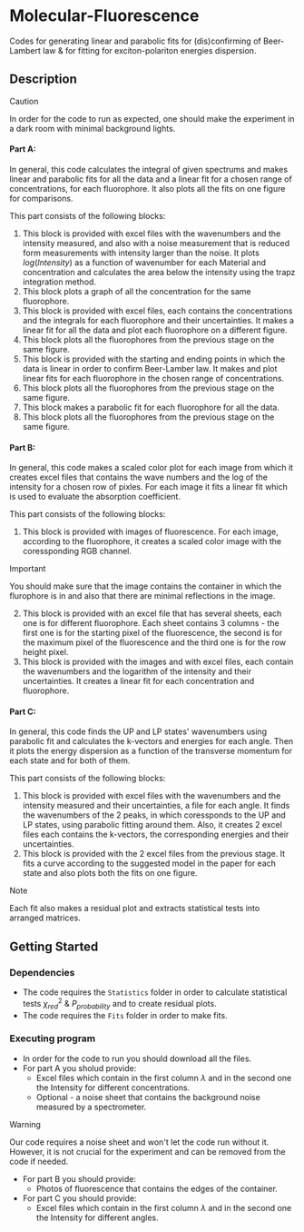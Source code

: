 # Molecular-Fluorescence

Codes for generating linear and parabolic fits for (dis)confirming of Beer-Lambert law & for fitting for exciton-polariton energies dispersion.

## Description

> [!CAUTION]
> In order for the code to run as expected, one should make the experiment in a dark room with minimal background lights.

#### Part A:
In general, this code calculates the integral of given spectrums and makes linear and parabolic fits for all the data and a linear fit for a chosen range of concentrations, for each fluorophore. It also plots all the fits on one figure for comparisons.

This part consists of the following blocks:
1. This block is provided with excel files with the wavenumbers and the intensity measured, and also with a noise measurement that is reduced form measurements with intensity larger than the noise. It plots $log(Intensity)$ as a function of wavenumber for each Material and concentration and calculates the area below the intensity using the trapz integration method.
2. This block plots a graph of all the concentration for the same fluorophore.
3. This block is provided with excel files, each contains the concentrations and the integrals for each fluorophore and their uncertainties. It makes a linear fit for all the data and plot each fluorophore on a different figure.
4. This block plots all the fluorophores from the previous stage on the same figure.
5. This block is provided with the starting and ending points in which the data is linear in order to confirm Beer-Lamber law. It makes and plot linear fits for each fluorophore in the chosen range of concentrations.
6. This block plots all the fluorophores from the previous stage on the same figure.
7. This block makes a parabolic fit for each fluorophore for all the data.
8. This block plots all the fluorophores from the previous stage on the same figure.

#### Part B:
In general, this code makes a scaled color plot for each image from which it creates excel files that contains the wave numbers and the log of the intensity for a chosen row of pixles. For each image it fits a linear fit which is used to evaluate the absorption coefficient.

This part consists of the following blocks:
1. This block is provided with images of fluorescence. For each image, according to the fluorophore, it creates a scaled color image with the coressponding RGB channel.
> [!IMPORTANT]
> You should make sure that the image contains the container in which the flurophore is in and also that there are minimal reflections in the image.
2. This block is provided with an excel file that has several sheets, each one is for different fluorophore. Each sheet contains 3 columns - the first one is for the starting pixel of the fluorescence, the second is for the maximum pixel of the fluorescence and the third one is for the row height pixel.
3. This block is provided with the images and with excel files, each contain the wavenumbers and the logarithm of the intensity and their uncertainties. It creates a linear fit for each concentration and fluorophore.

#### Part C:
In general, this code finds the UP and LP states' wavenumbers using parabolic fit and calculates the k-vectors and energies for each angle. Then it plots the energy dispersion as a function of the transverse momentum for each state and for both of them.

This part consists of the following blocks:
1. This block is provided with excel files with the wavenumbers and the intensity measured and their uncertainties, a file for each angle. It finds the wavenumbers of the 2 peaks, in which coressponds to the UP and LP states, using parabolic fitting around them. Also, it creates 2 excel files each contains the k-vectors, the corresponding energies and their uncertainties.
2. This block is provided with the 2 excel files from the previous stage. It fits a curve according to the suggested model in the paper for each state and also plots both the fits on one figure.

> [!NOTE]
> Each fit also makes a residual plot and extracts statistical tests into arranged matrices.


## Getting Started

### Dependencies

* The code requires the `Statistics` folder in order to calculate statistical tests $\chi^2_{red}$ & $P_{probability}$ and to create residual plots.
* The code requires the `Fits` folder in order to make fits.

### Executing program

* In order for the code to run you should download all the files.
* For part A you sholud provide:
  * Excel files which contain in the first column $\lambda$ and in the second one the Intensity for different concentrations.
  * Optional - a noise sheet that contains the background noise measured by a spectrometer.
> [!WARNING]
> Our code requires a noise sheet and won't let the code run without it. However, it is not crucial for the experiment and can be removed from the code if needed.
* For part B you should provide:
  * Photos of fluorescence that contains the edges of the container.
* For part C you should provide:
  * Excel files which contain in the first column $\lambda$ and in the second one the Intensity for different angles.
